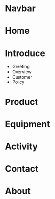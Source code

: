 # Navbar

# Home

# Introduce

- Greeting
- Overview
- Customer
- Policy

# Product

# Equipment

# Activity

# Contact

# About
